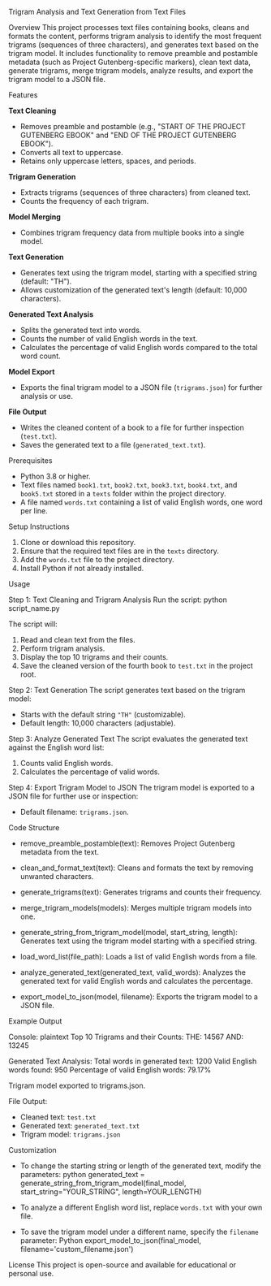
Trigram Analysis and Text Generation from Text Files

Overview
This project processes text files containing books, cleans and formats the content, performs trigram analysis to identify the most frequent trigrams (sequences of three characters), and generates text based on the trigram model. It includes functionality to remove preamble and postamble metadata (such as Project Gutenberg-specific markers), clean text data, generate trigrams, merge trigram models, analyze results, and export the trigram model to a JSON file.

Features

**Text Cleaning**
- Removes preamble and postamble (e.g., "START OF THE PROJECT GUTENBERG EBOOK" and "END OF THE PROJECT GUTENBERG EBOOK").
- Converts all text to uppercase.
- Retains only uppercase letters, spaces, and periods.

**Trigram Generation**
- Extracts trigrams (sequences of three characters) from cleaned text.
- Counts the frequency of each trigram.

**Model Merging**
- Combines trigram frequency data from multiple books into a single model.

**Text Generation**
- Generates text using the trigram model, starting with a specified string (default: "TH").
- Allows customization of the generated text's length (default: 10,000 characters).

**Generated Text Analysis**
- Splits the generated text into words.
- Counts the number of valid English words in the text.
- Calculates the percentage of valid English words compared to the total word count.

**Model Export**
- Exports the final trigram model to a JSON file (`trigrams.json`) for further analysis or use.

**File Output**
- Writes the cleaned content of a book to a file for further inspection (`test.txt`).
- Saves the generated text to a file (`generated_text.txt`).

Prerequisites
- Python 3.8 or higher.
- Text files named `book1.txt`, `book2.txt`, `book3.txt`, `book4.txt`, and `book5.txt` stored in a `texts` folder within the project directory.
- A file named `words.txt` containing a list of valid English words, one word per line.

Setup Instructions
1. Clone or download this repository.
2. Ensure that the required text files are in the `texts` directory.
3. Add the `words.txt` file to the project directory.
4. Install Python if not already installed.

Usage

Step 1: Text Cleaning and Trigram Analysis
Run the script:
python script_name.py

The script will:
1. Read and clean text from the files.
2. Perform trigram analysis.
3. Display the top 10 trigrams and their counts.
4. Save the cleaned version of the fourth book to `test.txt` in the project root.

Step 2: Text Generation
The script generates text based on the trigram model:
- Starts with the default string `"TH"` (customizable).
- Default length: 10,000 characters (adjustable).

Step 3: Analyze Generated Text
The script evaluates the generated text against the English word list:
1. Counts valid English words.
2. Calculates the percentage of valid words.

Step 4: Export Trigram Model to JSON
The trigram model is exported to a JSON file for further use or inspection:
- Default filename: `trigrams.json`.

Code Structure

- remove_preamble_postamble(text):
  Removes Project Gutenberg metadata from the text.

- clean_and_format_text(text):
  Cleans and formats the text by removing unwanted characters.

- generate_trigrams(text):
  Generates trigrams and counts their frequency.

- merge_trigram_models(models):
  Merges multiple trigram models into one.

- generate_string_from_trigram_model(model, start_string, length):
  Generates text using the trigram model starting with a specified string.

- load_word_list(file_path):
  Loads a list of valid English words from a file.

- analyze_generated_text(generated_text, valid_words):
  Analyzes the generated text for valid English words and calculates the percentage.

- export_model_to_json(model, filename):  Exports the trigram model to a JSON file.

Example Output

Console:
plaintext
Top 10 Trigrams and their Counts:
THE: 14567
AND: 13245

Generated Text Analysis:
Total words in generated text: 1200
Valid English words found: 950
Percentage of valid English words: 79.17%

Trigram model exported to trigrams.json.

File Output:
- Cleaned text: `test.txt`
- Generated text: `generated_text.txt`
- Trigram model: `trigrams.json`

Customization
- To change the starting string or length of the generated text, modify the parameters:
  python
  generated_text = generate_string_from_trigram_model(final_model, start_string="YOUR_STRING", length=YOUR_LENGTH)
  
- To analyze a different English word list, replace `words.txt` with your own file.
- To save the trigram model under a different name, specify the `filename` parameter:
  Python export_model_to_json(final_model, filename='custom_filename.json')
  

License
This project is open-source and available for educational or personal use.

